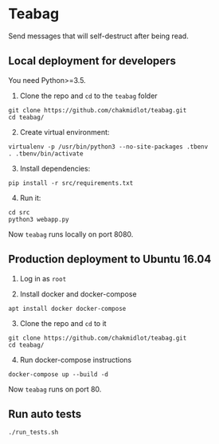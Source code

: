 # Teabag
Send messages that will self-destruct after being read.

## Local deployment for developers ##
You need Python>=3.5.
1) Clone the repo and `cd` to the `teabag` folder
```
git clone https://github.com/chakmidlot/teabag.git
cd teabag/
```
2) Create virtual environment:
```
virtualenv -p /usr/bin/python3 --no-site-packages .tbenv
. .tbenv/bin/activate
```
3) Install dependencies:
```
pip install -r src/requirements.txt
```
4) Run it:
```
cd src
python3 webapp.py
```
Now `teabag` runs locally on port 8080.

## Production deployment to Ubuntu 16.04 ##

1) Log in as `root`

2) Install docker and docker-compose
```
apt install docker docker-compose
```
3) Clone the repo and `cd` to it
```
git clone https://github.com/chakmidlot/teabag.git
cd teabag/
```
4) Run docker-compose instructions
```
docker-compose up --build -d
```
Now `teabag` runs on port 80.

## Run auto tests ##
```
./run_tests.sh
```
